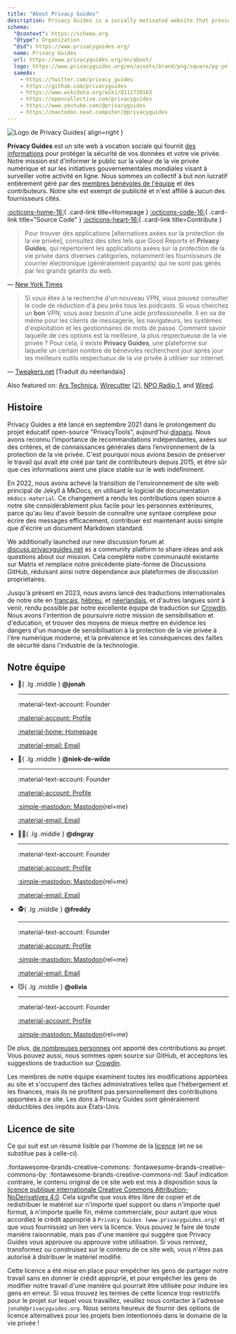 ```yaml
---
title: "About Privacy Guides"
description: Privacy Guides is a socially motivated website that provides information for protecting your data security and privacy.
schema:
  "@context": https://schema.org
  "@type": Organization
  "@id": https://www.privacyguides.org/
  name: Privacy Guides
  url: https://www.privacyguides.org/en/about/
  logo: https://www.privacyguides.org/en/assets/brand/png/square/pg-yellow.png
  sameAs:
    - https://twitter.com/privacy_guides
    - https://github.com/privacyguides
    - https://www.wikidata.org/wiki/Q111710163
    - https://opencollective.com/privacyguides
    - https://www.youtube.com/@privacyguides
    - https://mastodon.neat.computer/@privacyguides
---
```


![Logo de Privacy Guides](../assets/brand/PNG/Square/pg-yellow.png){ align=right }

**Privacy Guides** est un site web à vocation sociale qui fournit [des informations](/kb) pour protéger la sécurité de vos données et votre vie privée. Notre mission est d'informer le public sur la valeur de la vie privée numérique et sur les initiatives gouvernementales mondiales visant à surveiller votre activité en ligne. Nous sommes un collectif à but non lucratif entièrement géré par des [membres bénévoles de l'équipe](https://discuss.privacyguides.net/g/team) et des contributeurs. Notre site est exempt de publicité et n'est affilié à aucun des fournisseurs cités.

[:octicons-home-16:](https://www.privacyguides.org){ .card-link title=Homepage }
[:octicons-code-16:](https://github.com/privacyguides/privacyguides.org){ .card-link title="Source Code" }
[:octicons-heart-16:](donate.md){ .card-link title=Contribute }

> Pour trouver des applications [alternatives axées sur la protection de la vie privée], consultez des sites tels que Good Reports et **Privacy Guides**, qui répertorient les applications axées sur la protection de la vie privée dans diverses catégories, notamment les fournisseurs de courrier électronique (généralement payants) qui ne sont pas gérés par les grands géants du web.

— [New York Times](https://nytimes.com/wirecutter/guides/online-security-social-media-privacy)

> Si vous êtes à la recherche d'un nouveau VPN, vous pouvez consulter le code de réduction d'à peu près tous les podcasts. Si vous cherchez un **bon** VPN, vous avez besoin d'une aide professionnelle. Il en va de même pour les clients de messagerie, les navigateurs, les systèmes d'exploitation et les gestionnaires de mots de passe. Comment savoir laquelle de ces options est la meilleure, la plus respectueuse de la vie privée ? Pour cela, il existe **Privacy Guides**, une plateforme sur laquelle un certain nombre de bénévoles recherchent jour après jour les meilleurs outils respectueux de la vie privée à utiliser sur internet.

— [Tweakers.net](https://tweakers.net/reviews/10568/op-zoek-naar-privacyvriendelijke-tools-niek-de-wilde-van-privacy-guides.html) [Traduit du néerlandais]

Also featured on: [Ars Technica](https://arstechnica.com/gadgets/2022/02/is-firefox-ok), [Wirecutter](https://nytimes.com/wirecutter/guides/practical-guide-to-securing-windows-pc) [[2](https://nytimes.com/wirecutter/guides/practical-guide-to-securing-your-mac)], [NPO Radio 1](https://nporadio1.nl/nieuws/binnenland/8eaff3a2-8b29-4f63-9b74-36d2b28b1fe1/ooit-online-eens-wat-doms-geplaatst-ga-jezelf-eens-googlen-en-kijk-dan-wat-je-tegenkomt), and [Wired](https://wired.com/story/firefox-mozilla-2022).

## Histoire

Privacy Guides a été lancé en septembre 2021 dans le prolongement du projet éducatif open-source "PrivacyTools", aujourd'hui [disparu](privacytools.md). Nous avons reconnu l’importance de recommandations indépendantes, axées sur des critères, et de connaissances générales dans l’environnement de la protection de la vie privée. C'est pourquoi nous avions besoin de préserver le travail qui avait été créé par tant de contributeurs depuis 2015, et être sûr que ces informations aient une place stable sur le web indéfiniment.

En 2022, nous avons achevé la transition de l'environnement de site web principal de Jekyll à MkDocs, en utilisant le logiciel de documentation `mkdocs-material`. Ce changement a rendu les contributions open source à notre site considérablement plus facile pour les personnes extérieures, parce qu'au lieu d'avoir besoin de connaître une syntaxe complexe pour écrire des messages efficacement, contribuer est maintenant aussi simple que d'écrire un document Markdown standard.

We additionally launched our new discussion forum at [discuss.privacyguides.net](https://discuss.privacyguides.net) as a community platform to share ideas and ask questions about our mission. Cela complète notre communauté existante sur Matrix et remplace notre précédente plate-forme de Discussions GitHub, réduisant ainsi notre dépendance aux plateformes de discussion propriétaires.

Jusqu'à présent en 2023, nous avons lancé des traductions internationales de notre site en [français](/fr/), [hébreu](/he/), et [néerlandais](/nl/), et d'autres langues sont à venir, rendu possible par notre excellente équipe de traduction sur [Crowdin](https://crowdin.com/project/privacyguides). Nous avons l'intention de poursuivre notre mission de sensibilisation et d'éducation, et trouver des moyens de mieux mettre en évidence les dangers d'un manque de sensibilisation à la protection de la vie privée à l'ère numérique moderne, et la prévalence et les conséquences des failles de sécurité dans l'industrie de la technologie.

## Notre équipe
<!-- markdownlint-disable MD030 -->

<div class="grid cards" markdown>
<!-- Every team member should have a unique emoji.
     Team member cards should include ONLY the following links:
     - Discourse Profile
     - ONE Link of team member's choice
     - Email if applicable
     This is to keep it fair and not spammy, especially as we grow.
-->

-   :robot:{ .lg .middle } **@jonah**

    ---

    :material-text-account: Founder

    [:material-account: Profile](https://discuss.privacyguides.net/u/jonah)

    [:material-home: Homepage](https://www.jonaharagon.com)

    [:material-email: Email](mailto:jonah@privacyguides.org)

-   :cactus:{ .lg .middle } **@niek-de-wilde**

    ---

    :material-text-account: Founder

    [:material-account: Profile](https://discuss.privacyguides.net/u/Niek-de-Wilde)

    [:simple-mastodon: Mastodon](https://mastodon.social/@blacklight447 "@blacklight447@mastodon.social"){rel=me}

    [:material-email: Email](mailto:niekdewilde@privacyguides.org)

-   :polar_bear:{ .lg .middle } **@dngray**

    ---

    :material-text-account: Founder

    [:material-account: Profile](https://discuss.privacyguides.net/u/dngray)

    [:simple-mastodon: Mastodon](https://mastodon.social/@dngray "@dngray@mastodon.social"){rel=me}

    [:material-email: Email](mailto:dngray@privacyguides.org)

-   :detective:{ .lg .middle } **@freddy**

    ---

    :material-text-account: Founder

    [:material-account: Profile](https://discuss.privacyguides.net/u/freddy)

    [:simple-mastodon: Mastodon](https://social.lol/@freddy "@freddy@social.lol"){rel=me}

    [:material-email: Email](mailto:freddy@privacyguides.org)

-   :smirk_cat:{ .lg .middle } **@olivia**

    ---

    :material-text-account: Founder

    [:material-account: Profile](https://discuss.privacyguides.net/u/olivia)

    [:simple-mastodon: Mastodon](https://mastodon.neat.computer/@oliviablob "@oliviablob@neat.computer"){rel=me}

</div>

De plus, [de nombreuses personnes](https://github.com/privacyguides/privacyguides.org/graphs/contributors) ont apporté des contributions au projet. Vous pouvez aussi, nous sommes open source sur GitHub, et acceptons les suggestions de traduction sur [Crowdin](https://crowdin.com/project/privacyguides).

Les membres de notre équipe examinent toutes les modifications apportées au site et s'occupent des tâches administratives telles que l'hébergement et les finances, mais ils ne profitent pas personnellement des contributions apportées à ce site. Les dons à Privacy Guides sont généralement déductibles des impôts aux États-Unis.

## Licence de site

<div class="admonition danger" markdown>

Ce qui suit est un résumé lisible par l'homme de la [licence](/license) (et ne se substitue pas à celle-ci).

</div>

:fontawesome-brands-creative-commons: :fontawesome-brands-creative-commons-by: :fontawesome-brands-creative-commons-nd: Sauf indication contraire, le contenu original de ce site web est mis à disposition sous la [licence publique internationale Creative Commons Attribution-NoDerivatives 4.0](https://github.com/privacyguides/privacyguides.org/blob/main/LICENSE). Cela signifie que vous êtes libre de copier et de redistribuer le matériel sur n'importe quel support ou dans n'importe quel format, à n'importe quelle fin, même commerciale, pour autant que vous accordiez le crédit approprié à `Privacy Guides (www.privacyguides.org)` et que vous fournissiez un lien vers la licence. Vous pouvez le faire de toute manière raisonnable, mais pas d'une manière qui suggère que Privacy Guides vous approuve ou approuve votre utilisation. Si vous remixez, transformez ou construisez sur le contenu de ce site web, vous n'êtes pas autorisé à distribuer le matériel modifié.

Cette licence a été mise en place pour empêcher les gens de partager notre travail sans en donner le crédit approprié, et pour empêcher les gens de modifier notre travail d'une manière qui pourrait être utilisée pour induire les gens en erreur. Si vous trouvez les termes de cette licence trop restrictifs pour le projet sur lequel vous travaillez, veuillez nous contacter à l'adresse `jonah@privacyguides.org`. Nous serons heureux de fournir des options de licence alternatives pour les projets bien intentionnés dans le domaine de la vie privée !
